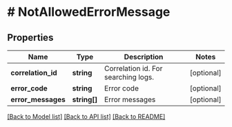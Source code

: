 # # NotAllowedErrorMessage

## Properties

Name | Type | Description | Notes
------------ | ------------- | ------------- | -------------
**correlation_id** | **string** | Correlation id. For searching logs. | [optional]
**error_code** | **string** | Error code | [optional]
**error_messages** | **string[]** | Error messages | [optional]

[[Back to Model list]](../../README.md#models) [[Back to API list]](../../README.md#endpoints) [[Back to README]](../../README.md)
